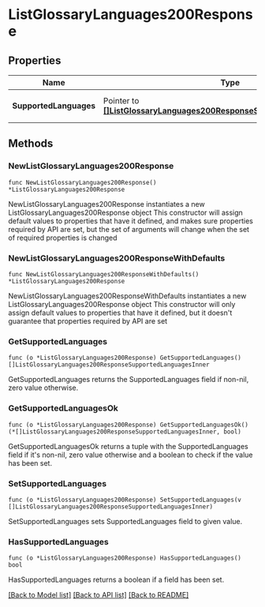 # ListGlossaryLanguages200Response

## Properties

Name | Type | Description | Notes
------------ | ------------- | ------------- | -------------
**SupportedLanguages** | Pointer to [**[]ListGlossaryLanguages200ResponseSupportedLanguagesInner**](ListGlossaryLanguages200ResponseSupportedLanguagesInner.md) | The list of supported languages | [optional] 

## Methods

### NewListGlossaryLanguages200Response

`func NewListGlossaryLanguages200Response() *ListGlossaryLanguages200Response`

NewListGlossaryLanguages200Response instantiates a new ListGlossaryLanguages200Response object
This constructor will assign default values to properties that have it defined,
and makes sure properties required by API are set, but the set of arguments
will change when the set of required properties is changed

### NewListGlossaryLanguages200ResponseWithDefaults

`func NewListGlossaryLanguages200ResponseWithDefaults() *ListGlossaryLanguages200Response`

NewListGlossaryLanguages200ResponseWithDefaults instantiates a new ListGlossaryLanguages200Response object
This constructor will only assign default values to properties that have it defined,
but it doesn't guarantee that properties required by API are set

### GetSupportedLanguages

`func (o *ListGlossaryLanguages200Response) GetSupportedLanguages() []ListGlossaryLanguages200ResponseSupportedLanguagesInner`

GetSupportedLanguages returns the SupportedLanguages field if non-nil, zero value otherwise.

### GetSupportedLanguagesOk

`func (o *ListGlossaryLanguages200Response) GetSupportedLanguagesOk() (*[]ListGlossaryLanguages200ResponseSupportedLanguagesInner, bool)`

GetSupportedLanguagesOk returns a tuple with the SupportedLanguages field if it's non-nil, zero value otherwise
and a boolean to check if the value has been set.

### SetSupportedLanguages

`func (o *ListGlossaryLanguages200Response) SetSupportedLanguages(v []ListGlossaryLanguages200ResponseSupportedLanguagesInner)`

SetSupportedLanguages sets SupportedLanguages field to given value.

### HasSupportedLanguages

`func (o *ListGlossaryLanguages200Response) HasSupportedLanguages() bool`

HasSupportedLanguages returns a boolean if a field has been set.


[[Back to Model list]](../README.md#documentation-for-models) [[Back to API list]](../README.md#documentation-for-api-endpoints) [[Back to README]](../README.md)


